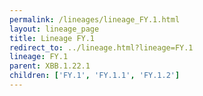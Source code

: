 ```yaml
---
permalink: /lineages/lineage_FY.1.html
layout: lineage_page
title: Lineage FY.1
redirect_to: ../lineage.html?lineage=FY.1
lineage: FY.1
parent: XBB.1.22.1
children: ['FY.1', 'FY.1.1', 'FY.1.2']
---
```

